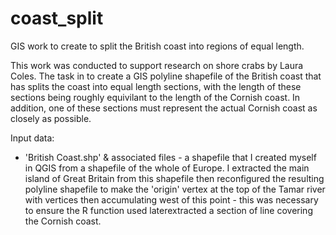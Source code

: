 # coast_split
GIS work to create to split the British coast into regions of equal length.

This work was conducted to support research on shore crabs by Laura Coles. The task in to create a GIS polyline shapefile of the British coast that has splits the coast into equal length sections, with the length of these sections being roughly equivilant to the length of the Cornish coast. In addition, one of these sections must represent the actual Cornish coast as closely as possible.

Input data:
 - 'British Coast.shp' & associated files - a shapefile that I created myself in QGIS from a shapefile of the whole of Europe. I extracted the main island of Great Britain from this shapefile then reconfigured the resulting polyline shapefile to make the 'origin' vertex at the top of the Tamar river with vertices then accumulating west of this point - this was necessary to ensure the R function used laterextracted a section of line covering the Cornish coast.

